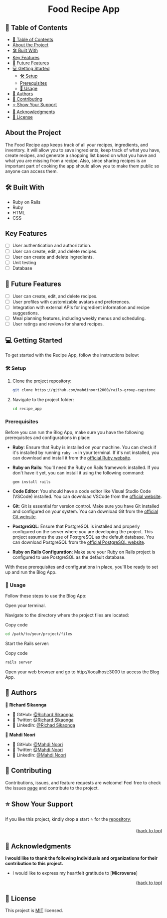 <h1 align="center">Food Recipe App</h1>
<!-- <img src="app/assets/images/database.png" alt="database" width="100%" height="auto"> -->

## 📗 Table of Contents

- [📗 Table of Contents](#-table-of-contents)
- [About the Project ](#about-the-project-)
- [🛠 Built With ](#-built-with-)
- [Key Features ](#key-features-)
- [🔭 Future Features ](#-future-features-)
- [💻 Getting Started ](#-getting-started-)
  - [🛠 Setup ](#-setup-)
  - [Prerequisites ](#prerequisites-)
  - [📖 Usage ](#-usage-)
- [👥 Authors ](#-authors-)
- [🤝 Contributing ](#-contributing-)
- [⭐️ Show Your Support ](#️-show-your-support-)
- [🙏 Acknowledgments ](#-acknowledgments-)
- [📜 License ](#-license-)

## About the Project <a name="about-project"></a>

The Food Recipe app keeps track of all your recipes, ingredients, and inventory. It will allow you to save ingredients, keep track of what you have, create recipes, and generate a shopping list based on what you have and what you are missing from a recipe. Also, since sharing recipes is an important part of cooking the app should allow you to make them public so anyone can access them.

## 🛠 Built With <a name="built-with"></a>

- Ruby on Rails
- Ruby
- HTML
- CSS

##  Key Features <a name="key-features"></a>

- [ ] User authentication and authorization.
- [ ] User can create, edit, and delete recipes.
- [ ] User can create and delete ingredients.
- [ ] Unit testing
- [ ] Database

## 🔭 Future Features <a name="future-features"></a>

- [ ] User can create, edit, and delete recipes.
- [ ] User profiles with customizable avatars and preferences.
- [ ] Integration with external APIs for ingredient information and recipe suggestions.
- [ ] Meal planning features, including weekly menus and scheduling.
- [ ] User ratings and reviews for shared recipes.

## 💻 Getting Started <a name="getting-started"></a>

To get started with the Recipe App, follow the instructions below:

### 🛠 Setup <a name="setup"></a>

1. Clone the project repository:

   ```bash
   git clone https://github.com/mahdinoori2000/rails-group-capstone
    ```
2. Navigate to the project folder:

   ```bash
   cd recipe_app
   ```
### Prerequisites <a name="prerequisites"></a>
Before you can run the Blog App, make sure you have the following prerequisites and configurations in place:

- **Ruby**: Ensure that Ruby is installed on your machine. You can check if it's installed by running `ruby -v` in your terminal. If it's not installed, you can download and install it from the [official Ruby website](https://www.ruby-lang.org/en/documentation/installation/).

- **Ruby on Rails**: You'll need the Ruby on Rails framework installed. If you don't have it yet, you can install it using the following command:
  ```
  gem install rails
  ```

- **Code Editor**: You should have a code editor like Visual Studio Code (VSCode) installed. You can download VSCode from the [official website](https://code.visualstudio.com/).

- **Git**: Git is essential for version control. Make sure you have Git installed and configured on your system. You can download Git from the [official Git website](https://git-scm.com/downloads).

- **PostgreSQL**: Ensure that PostgreSQL is installed and properly configured on the server where you are developing the project. This project assumes the use of PostgreSQL as the default database. You can download PostgreSQL from the [official PostgreSQL website](https://www.postgresql.org/download/).

- **Ruby on Rails Configuration**: Make sure your Ruby on Rails project is configured to use PostgreSQL as the default database.

With these prerequisites and configurations in place, you'll be ready to set up and run the Blog App.

### 📖 Usage <a name="usage"></a>
Follow these steps to use the Blog App:

Open your terminal.

Navigate to the directory where the project files are located:

Copy code
```bash
cd /path/to/your/project/files
```
Start the Rails server:

Copy code
```bash
rails server
```
Open your web browser and go to http://localhost:3000 to access the Blog App.

## 👥 Authors <a name="authors"></a>

👤 **Richard Sikaonga**

- 👤 GitHub: [@Richard Sikaonga](https://github.com/richie1988)
- 👤 Twitter: [@Richard Sikaonga](https://twitter.com/RichardSikao)
- 👤 LinkedIn: [@Richad Sikaonga](https://www.linkedin.com/in/richard-sikaonga-039940275/)

👤 **Mahdi Noori**

- 👤 GitHub: [@Mahdi Noori](https://github.com/mahdinoori2000)
- 👤 Twitter: [@Mahdi Noori](https://twitter.com/@mahdinoori2000)
- 👤 LinkedIn: [@Mahdi Noori](https://linkedin.com/in/mahdi-noori-hc201)


## 🤝 Contributing <a name="contributing"></a>

Contributions, issues, and feature requests are welcome! 
Feel free to check the issues [page](https://github.com/mahdinoori2000/rails-group-capstone/issues) and contribute to the project.

## ⭐️ Show Your Support <a name="support"></a>
If you like this project, kindly drop a start ⭐️ for the [repository](https://github.com/mahdinoori2000/rails-group-capstone);

<p align="right">(<a href="#readme-top">back to top</a>)</p>

<!-- ACKNOWLEDGEMENTS -->

## 🙏 Acknowledgments <a name="acknowledgements"></a>

**I would like to thank the following individuals and organizations for their contribution to this project.**

- I would like to express my heartfelt gratitude to [**Microverse**]
<p align="right">(<a href="#readme-top">back to top</a>)</p>

## 📜 License <a name="license"></a>
This project is [MIT](./MIT.md) licensed.

